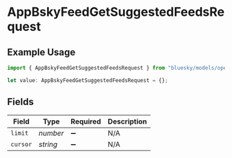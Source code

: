 # AppBskyFeedGetSuggestedFeedsRequest

## Example Usage

```typescript
import { AppBskyFeedGetSuggestedFeedsRequest } from "bluesky/models/operations";

let value: AppBskyFeedGetSuggestedFeedsRequest = {};
```

## Fields

| Field              | Type               | Required           | Description        |
| ------------------ | ------------------ | ------------------ | ------------------ |
| `limit`            | *number*           | :heavy_minus_sign: | N/A                |
| `cursor`           | *string*           | :heavy_minus_sign: | N/A                |